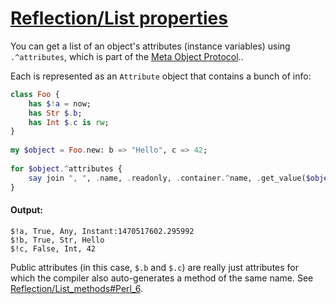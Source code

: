 [1]: https://rosettacode.org/wiki/Reflection/List_properties

# [Reflection/List properties][1]

You can get a list of an object's attributes (instance variables) using `.^attributes`, which is part of the [Meta Object Protocol](https://docs.perl6.org/type/Metamodel$COLON$COLONClassHOW)..

Each is represented as an `Attribute` object that contains a bunch of info:

```raku
class Foo {
    has $!a = now;
    has Str $.b;
    has Int $.c is rw;
}
 
my $object = Foo.new: b => "Hello", c => 42;
 
for $object.^attributes {
    say join ", ", .name, .readonly, .container.^name, .get_value($object);
}
```

#### Output:
```
$!a, True, Any, Instant:1470517602.295992
$!b, True, Str, Hello
$!c, False, Int, 42
```


Public attributes (in this case, `$.b` and `$.c`) are really just attributes for which the compiler also auto-generates a method of the same name. See [Reflection/List_methods#Perl_6](https://rosettacode.org/wiki/Reflection/List_methods#Perl_6).
